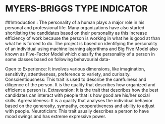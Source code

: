 # MYERS-BRIGGS TYPE INDICATOR
##Introduction :
The personality of a human plays a major role in his personal and professional life. Many organizations have also started shortlisting the candidates based on their personality as this increase efficiency of work because the person is working in what he is good at than what he is forced to do.
The project is based on identifying the personality of an individual using machine learning algorithms and Big Five Model also known as Five-Factor Model which classify the personality of a person in some classes based on following behavourial data-

Open to Experience: It involves various dimensions, like imagination, sensitivity, attentiveness, preference to variety, and curiosity.
Conscientiousness: This trait is used to describe the carefulness and diligence of the person. It is the quality that describes how organized and efficient a person is.
Extraversion: It is the trait that describes how the best candidates can interact with people that is how good are his/her social skills.
Agreeableness: It is a quality that analyses the individual behavior based on the generosity, sympathy, cooperativeness and ability to adjust with people.
Neuroticism: This trait usually describes a person to have mood swings and has extreme expressive power.

##
